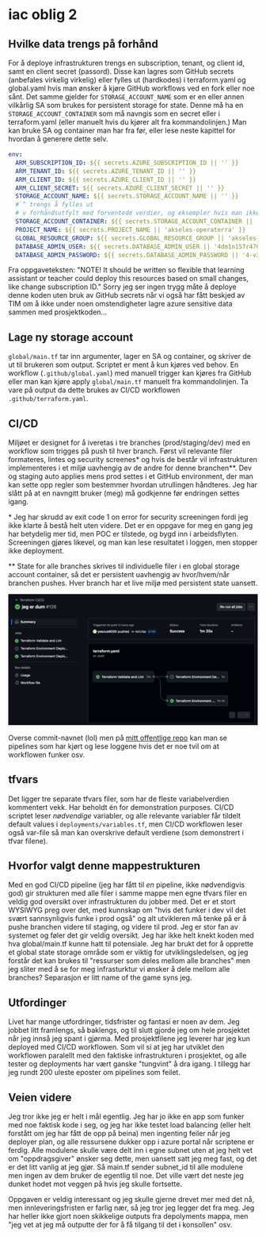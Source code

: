 # iac oblig 2

## Hvilke data trengs på forhånd

For å deploye infrastrukturen trengs en subscription, tenant, og client id, samt en client secret (passord). Disse kan lagres som GitHub secrets (anbefales virkelig virkelig) eller fylles ut (hardkodes) i terraform.yaml og global.yaml hvis man ønsker å kjøre GitHub workflows ved en fork eller noe sånt. Det samme gjelder for `STORAGE_ACCOUNT_NAME` som er en eller annen vilkårlig SA som brukes for persistent storage for state. Denne må ha en `STORAGE_ACCOUNT_CONTAINER` som må navngis som en secret eller i terraform.yaml (eller manuelt hvis du kjører alt fra kommandolinjen.) Man kan bruke SA og container man har fra før, eller lese neste kapittel for hvordan å generere dette selv.

```yaml
env:
  ARM_SUBSCRIPTION_ID: ${{ secrets.AZURE_SUBSCRIPTION_ID || '' }}
  ARM_TENANT_ID: ${{ secrets.AZURE_TENANT_ID || '' }}
  ARM_CLIENT_ID: ${{ secrets.AZURE_CLIENT_ID || '' }}
  ARM_CLIENT_SECRET: ${{ secrets.AZURE_CLIENT_SECRET || '' }}
  STORAGE_ACCOUNT_NAME: ${{ secrets.STORAGE_ACCOUNT_NAME || '' }}
  # ^ trengs å fylles ut
  # v forhåndsutfylt med forventede verdier, og eksempler hvis man ikke vil lage resten av secrets
  STORAGE_ACCOUNT_CONTAINER: ${{ secrets.STORAGE_ACCOUNT_CONTAINER || 'tfstate' }}
  PROJECT_NAME: ${{ secrets.PROJECT_NAME || 'akseles-operaterra' }}
  GLOBAL_RESOURCE_GROUP: ${{ secrets.GLOBAL_RESOURCE_GROUP || 'akseles-operaterra-global' }}
  DATABASE_ADMIN_USER: ${{ secrets.DATABASE_ADMIN_USER || '4dm1n157r470r' }}
  DATABASE_ADMIN_PASSWORD: ${{ secrets.DATABASE_ADMIN_PASSWORD || '4-v3ry-53cr37-p455w0rd' }}

```

Fra oppgaveteksten: "NOTE! It should be written so flexible that learning assistant or teacher could deploy this resources based on small changes, like change subscription ID." Sorry jeg ser ingen trygg måte å deploye denne koden uten bruk av GitHub secrets når vi også har fått beskjed av TIM om å ikke under noen omstendigheter lagre azure sensitive data sammen med prosjektkoden...

## Lage ny storage account

`global/main.tf` tar inn argumenter, lager en SA og container, og skriver de ut til brukeren som output. Scriptet er ment å kun kjøres ved behov. En workflow (`.github/global.yaml`) med manuell trigger kan kjøres fra GitHub eller man kan kjøre apply `global/main.tf` manuelt fra kommandolinjen. Ta vare på output da dette brukes av CI/CD workflowen `.github/terraform.yaml`.

## CI/CD

Miljøet er designet for å iveretas i tre branches (prod/staging/dev) med en workflow som trigges på push til hver branch. Først vil relevante filer formateres, lintes og security screenes* og hvis de består vil infrastrukturen implementeres i et miljø uavhengig av de andre for denne branchen**. Dev og staging auto applies mens prod settes i et GitHub environment, der man kan sette opp regler som bestemmer hvordan utrullingen håndteres. Jeg har slått på at en navngitt bruker (meg) må godkjenne før endringen settes igang.

\* Jeg har skrudd av exit code 1 on error for security screeningen fordi jeg ikke klarte å bestå helt uten videre. Det er en oppgave for meg en gang jeg har betydelig mer tid, men POC er tilstede, og bygd inn i arbeidsflyten. Screeningen gjøres likevel, og man kan lese resultatet i loggen, men stopper ikke deployment.

\** State for alle branches skrives til individuelle filer i en global storage account container, så det er persistent uavhengig av hvor/hvem/når branchen pushes. Hver branch har et live miljø med persistent state uansett.

![alt text](image.png)

Overse commit-navnet (lol) men på [mitt offentlige repo](https://github.com/yeezus9000/iac_operaterra/actions/runs/11820921895) kan man se pipelines som har kjørt og lese loggene hvis det er noe tvil om at workflowen funker osv.

## tfvars

Det ligger tre separate tfvars filer, som har de fleste variabelverdien kommentert vekk. Har beholdt én for demonstration purposes. CI/CD scriptet leser *nødvendige* variabler, og alle relevante variabler får tildelt default values i `deployments/variables.tf`, men CI/CD workflowen leser også var-file så man kan overskrive default verdiene (som demonstrert i tfvar filene).

## Hvorfor valgt denne mappestrukturen

Med en god CI/CD pipeline (jeg har fått til *en* pipeline, ikke nødvendigvis god) gir strukturen med alle filer i samme mappe men egne tfvars filer en veldig god oversikt over infrastrukturen du jobber med. Det er et stort WYSIWYG preg over det, med kunnskap om "hvis det funker i dev vil det svært sannsynligvis funke i prod også" og alt utvikleren må tenke på er å pushe branchen videre til staging, og videre til prod. Jeg er stor fan av systemet og føler det gir veldig oversikt. Jeg har ikke helt knekt koden med hva global/main.tf kunne hatt til potensiale. Jeg har brukt det for å opprette et global state storage område som er viktig for utviklingsledelsen, og jeg forstår det kan brukes til "ressurser som deles mellom alle branches" men jeg sliter med å se for meg infrasturktur vi ønsker å dele mellom alle branches? Separasjon er litt name of the game syns jeg.

## Utfordinger

Livet har mange utfordringer, tidsfrister og fantasi er noen av dem. Jeg jobbet litt framlengs, så baklengs, og til slutt gjorde jeg om hele prosjektet når jeg innså jeg spant i gjørma. Med prosjektfilene jeg leverer har jeg kun deployed med CI/CD workflowen. Som vil si at jeg har utviklet den workflowen paralellt med den faktiske infrastrukturen i prosjektet, og alle tester og deployments har vært ganske "tungvint" å dra igang. I tillegg har jeg rundt 200 uleste eposter om pipelines som feilet.

## Veien videre

Jeg tror ikke jeg er helt i mål egentlig. Jeg har jo ikke en app som funker med noe faktisk kode i seg, og jeg har ikke testet load balancing (eller helt forstått om jeg har fått de opp på beina) men ingenting feiler når jeg deployer plan, og alle ressursene dukker opp i azure portal når scriptene er ferdig. Alle modulene skulle være delt inn i egne subnet uten at jeg helt vet om "oppdragsgiver" ønsker seg dette, men uansett satt jeg meg fast, og det er det litt vanlig at jeg gjør. Så main.tf sender subnet_id til alle modulene men ingen av dem bruker de egentlig til noe. Det ville vært det neste jeg dunket hodet mot veggen på hvis jeg skulle fortsette.

Oppgaven er veldig interessant og jeg skulle gjerne drevet mer med det nå, men innleveringsfristen er farlig nær, så jeg tror jeg legger det fra meg. Jeg har heller ikke gjort noen skikkelige outputs fra depolyments mappa, men "jeg vet at jeg må outputte der for å få tilgang til det i konsollen" osv.
